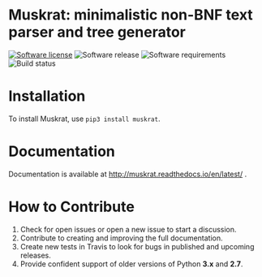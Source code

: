 Muskrat: minimalistic non-BNF text parser and tree generator
=========================

[![Software license][ico-license]](LICENSE) ![Software release][ico-release] ![Software requirements][ico-requirements] ![Build status][ico-travis]

Installation
============

To install Muskrat, use `pip3 install muskrat`.

Documentation
=============

Documentation is available at <http://muskrat.readthedocs.io/en/latest/>
.

How to Contribute
=================

1. Check for open issues or open a new issue to start a discussion.
2. Contribute to creating and improving the full documentation.
3. Create new tests in Travis to look for bugs in published and upcoming releases.
4. Provide confident support of older versions of Python **3.x** and **2.7**.

[ico-release]: https://img.shields.io/badge/release-1.0.14-green.svg
[ico-license]: https://img.shields.io/badge/license-GPL--3.0-green.svg
[ico-requirements]: https://img.shields.io/badge/python-%3E%3D3.5-blue.svg
[ico-travis]: https://travis-ci.com/prodotiscus/muskrat.svg?branch=master
